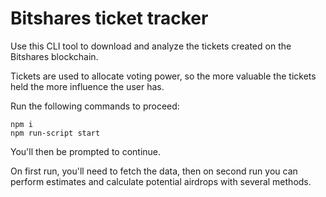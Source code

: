 # Bitshares ticket tracker

Use this CLI tool to download and analyze the tickets created on the Bitshares blockchain.

Tickets are used to allocate voting power, so the more valuable the tickets held the more influence the user has.

Run the following commands to proceed:
```
npm i
npm run-script start
```

You'll then be prompted to continue.

On first run, you'll need to fetch the data, then on second run you can perform estimates and calculate potential airdrops with several methods.